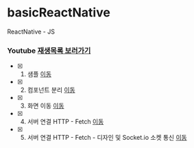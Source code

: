 # basicReactNative
ReactNative - JS

### Youtube [재생목록 보러가기](https://www.youtube.com/playlist?list=PLIKnSA4GMR4MNR4iYC7_tsc394rZU_tjM)
- [x] 1. 샘플 [이동](https://github.com/doyle-flutter/basicReactNative/tree/main/start)
- [x] 2. 컴포넌트 분리 [이동](https://github.com/doyle-flutter/basicReactNative/tree/main/detachAndState)
- [x] 3. 화면 이동 [이동](https://github.com/doyle-flutter/basicReactNative/tree/main/navigation)
- [x] 4. 서버 연결 HTTP - Fetch [이동](https://github.com/doyle-flutter/basicReactNative/tree/main/httpConnect)
- [x] 5. 서버 연결 HTTP - Fetch - 디자인 및 Socket.io 소켓 통신 [이동](https://github.com/doyle-flutter/basicReactNative/tree/main/httpConnectDesignAndSocketio)
